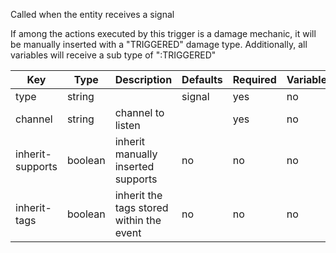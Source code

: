 Called when the entity receives a signal

If among the actions executed by this trigger is a damage mechanic, it will be manually inserted with a "TRIGGERED" damage type. Additionally, all variables will receive a sub type of ":TRIGGERED"

| Key | Type | Description | Defaults | Required | Variable |
|-|-|-|-|-|-|
| type | string | | signal | yes | no |
| channel | string | channel to listen | | yes | no |
| inherit-supports | boolean | inherit manually inserted supports | no | no | no |
| inherit-tags | boolean | inherit the tags stored within the event | no | no | no |